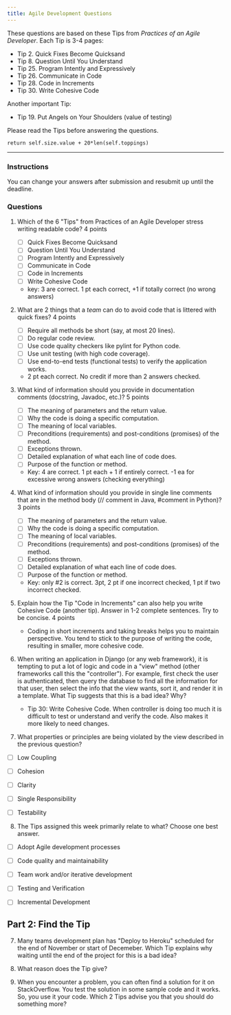 ```yaml
---
title: Agile Development Questions
---
```


These questions are based on these Tips from *Practices of an Agile Developer*. Each Tip is 3-4 pages:
   - Tip 2. Quick Fixes Become Quicksand
   - Tip 8. Question Until You Understand
   - Tip 25. Program Intently and Expressively
   - Tip 26. Communicate in Code
   - Tip 28. Code in Increments
   - Tip 30. Write Cohesive Code

Another important Tip:
   - Tip 19. Put Angels on Your Shoulders (value of testing)

Please read the Tips before answering the questions.

```
return self.size.value + 20*len(self.toppings)
```
---

### Instructions

You can change your answers after submission and resubmit up until the deadline.

### Questions

1. Which of the 6 "Tips" from Practices of an Agile Developer stress writing readable code?  4 points
   - [ ] Quick Fixes Become Quicksand
   - [ ] Question Until You Understand
   - [ ] Program Intently and Expressively
   - [ ] Communicate in Code
   - [ ] Code in Increments
   - [ ] Write Cohesive Code
   - key: 3 are correct. 1 pt each correct, +1 if totally correct (no wrong answers)

2. What are 2 things that a *team* can do to avoid code that is littered with quick fixes?  4 points
   - [ ] Require all methods be short (say, at most 20 lines).
   - [ ] Do regular code review.
   - [ ] Use code quality checkers like pylint for Python code.
   - [ ] Use unit testing (with high code coverage).
   - [ ] Use end-to-end tests (functional tests) to verify the application works.
   - 2 pt each correct. No credit if more than 2 answers checked.

3. What kind of information should you provide in documentation comments (docstring, Javadoc, etc.)?  5 points
   - [ ] The meaning of parameters and the return value.
   - [ ] Why the code is doing a specific computation.
   - [ ] The meaning of local variables.
   - [ ] Preconditions (requirements) and post-conditions (promises) of the method.
   - [ ] Exceptions thrown.
   - [ ] Detailed explanation of what each line of code does.
   - [ ] Purpose of the function or method.
   - Key: 4 are correct. 1 pt each + 1 if entirely correct. -1 ea for excessive wrong answers (checking everything)

4. What kind of information should you provide in single line comments that are in the method body (// comment in Java, #comment in Python)?  3 points
   - [ ] The meaning of parameters and the return value.
   - [ ] Why the code is doing a specific computation.
   - [ ] The meaning of local variables.
   - [ ] Preconditions (requirements) and post-conditions (promises) of the method.
   - [ ] Exceptions thrown.
   - [ ] Detailed explanation of what each line of code does.
   - [ ] Purpose of the function or method.
   - Key: only #2 is correct. 3pt, 2 pt if one incorrect checked, 1 pt if two incorrect checked.

5. Explain how the Tip "Code in Increments" can also help you write Cohesive Code (another tip). Answer in 1-2 complete sentences. Try to be concise.  4 points

   - Coding in short increments and taking breaks helps you to maintain perspective. You tend to stick to the purpose of writing the code, resulting in smaller, more cohesive code.

6. When writing an application in Django (or any web framework), it is tempting to put a lot of logic and code in a "view" method (other frameworks call this the "controller").  For example, first check the user is authenticated, then query the database to find all the information for that user, then select the info that the view wants, sort it, and render it in a template.  What Tip suggests that this is a bad idea?  Why?

   - Tip 30: Write Cohesive Code. When controller is doing too much it is difficult to test or understand and verify the code. Also makes it more likely to need changes.

7. What properties or principles are being violated by the view described in the previous question?
  - [ ] Low Coupling
  - [ ] Cohesion
  - [ ] Clarity
  - [ ] Single Responsibility
  - [ ] Testability


8. The Tips assigned this week primarily relate to what? Choose one best answer.
  - [ ] Adopt Agile development processes
  - [ ] Code quality and maintainability
  - [ ] Team work and/or iterative development
  - [ ] Testing and Verification
  - [ ] Incremental Development


## Part 2: Find the Tip

7. Many teams development plan has "Deploy to Heroku" scheduled for the end of November or start of Decemeber.  Which Tip explains why waiting until the end of the project for this is a bad idea?

8. What reason does the Tip give?

9. When you encounter a problem, you can often find a solution for it on StackOverflow.  You test the solution in some sample code and it works.  So, you use it your code.  Which 2 Tips advise you that you should do something more?


